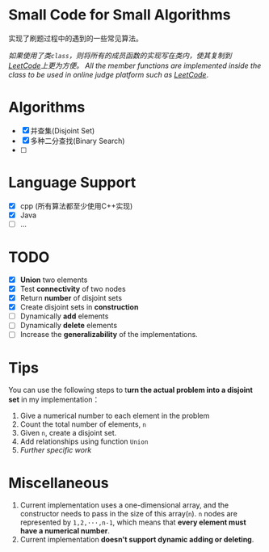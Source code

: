 # Small Code for Small Algorithms

实现了刷题过程中的遇到的一些常见算法。

*如果使用了类`class`，则将所有的成员函数的实现写在类内，使其复制到[LeetCode](https://leetcode-cn.com/)上更为方便。*
*All the member functions are implemented inside the class to be used in online judge platform such as [LeetCode](https://leetcode-cn.com/)*.
# Algorithms
- [x] 并查集(Disjoint Set)
- [x] 多种二分查找(Binary Search)
- [ ]  
# Language Support
- [x] cpp (所有算法都至少使用C++实现)
- [x] Java
- [ ] ...
# TODO
- [x] **Union** two elements
- [x] Test **connectivity** of two nodes
- [x] Return **number** of disjoint sets
- [x] Create disjoint sets in **construction**
- [ ] Dynamically **add** elements
- [ ] Dynamically **delete** elements
- [ ] Increase the **generalizability** of the implementations.

# Tips

You can use the following steps to t**urn the actual problem into a disjoint set** in my implementation：

1. Give a numerical number to each element in the problem
2. Count the total number of elements, `n`
3. Given `n`, create a disjoint set.
4. Add relationships using function `Union`
5. *Further specific work*

# Miscellaneous  
1. Current implementation uses a one-dimensional array, and the constructor needs to pass in the size of this array(`n`). `n` nodes are represented by `1,2,···,n-1`, which means that **every element must have a numerical number**.
2. Current implementation **doesn't support dynamic adding or deleting**.

